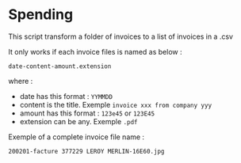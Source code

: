 # Spending

This script transform a folder of invoices to a list of invoices in a .csv

It only works if each invoice files is named as below :

`date-content-amount.extension`

where :

- date has this format : `YYMMDD`
- content is the title. Exemple `invoice xxx from company yyy`
- amount has this format : `123e45` or `123E45`
- extension can be any. Exemple `.pdf`

Exemple of a complete invoice file name :

`200201-facture 377229 LEROY MERLIN-16E60.jpg`
